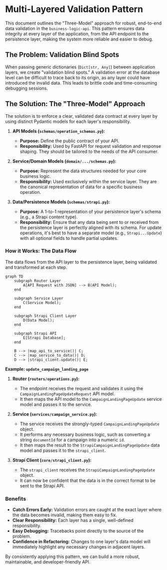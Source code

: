 # Multi-Layered Validation Pattern

This document outlines the "Three-Model" approach for robust, end-to-end data validation in the `business-logic-api`. This pattern ensures data integrity at every layer of the application, from the API endpoint to the persistence layer, making the system more reliable and easier to debug.

## The Problem: Validation Blind Spots

When passing generic dictionaries (`Dict[str, Any]`) between application layers, we create "validation blind spots." A validation error at the database level can be difficult to trace back to its origin, as any layer could have introduced the invalid data. This leads to brittle code and time-consuming debugging sessions.

## The Solution: The "Three-Model" Approach

The solution is to enforce a clear, validated data contract at every layer by using distinct Pydantic models for each layer's responsibility.

1.  **API Models (`schemas/operation_schemas.py`):**
    *   **Purpose:** Define the public contract of your API.
    *   **Responsibility:** Used by FastAPI for request validation and response shaping. They should be tailored to the needs of the API consumer.

2.  **Service/Domain Models (`domain/.../schemas.py`):**
    *   **Purpose:** Represent the data structures needed for your core business logic.
    *   **Responsibility:** Used exclusively within the service layer. They are the canonical representation of data for a specific business operation.

3.  **Data/Persistence Models (`schemas/strapi.py`):**
    *   **Purpose:** A 1-to-1 representation of your persistence layer's schema (e.g., a Strapi content type).
    *   **Responsibility:** Ensure that any data being sent to or received from the persistence layer is perfectly aligned with its schema. For update operations, it's best to have a separate model (e.g., `Strapi...Update`) with all optional fields to handle partial updates.

### How it Works: The Data Flow

The data flows from the API layer to the persistence layer, being validated and transformed at each step.

```mermaid
graph TD
    subgraph Router Layer
        A[API Request with JSON] --> B(API Model);
    end

    subgraph Service Layer
        C(Service Model);
    end

    subgraph Strapi Client Layer
        D(Data Model);
    end

    subgraph Strapi API
        E[Strapi Database];
    end

    B --> |map_api_to_service()| C;
    C --> |map_service_to_data()| D;
    D --> |strapi_client.update()| E;
```

**Example: `update_campaign_landing_page`**

1.  **Router (`routers/operations.py`):**
    *   The endpoint receives the request and validates it using the `CampaignLandingPageUpdateRequest` API model.
    *   It then maps the API model to the `CampaignLandingPageUpdate` service model and passes it to the service.

2.  **Service (`services/campaign_service.py`):**
    *   The service receives the strongly-typed `CampaignLandingPageUpdate` object.
    *   It performs any necessary business logic, such as converting a string `documentId` for a campaign into a numeric `id`.
    *   It then maps the result to the `StrapiCampaignLandingPageUpdate` data model and passes it to the `strapi_client`.

3.  **Strapi Client (`core/strapi_client.py`):**
    *   The `strapi_client` receives the `StrapiCampaignLandingPageUpdate` object.
    *   It can now be confident that the data is in the correct format to be sent to the Strapi API.

### Benefits

*   **Catch Errors Early:** Validation errors are caught at the exact layer where the data becomes invalid, making them easy to fix.
*   **Clear Responsibility:** Each layer has a single, well-defined responsibility.
*   **Easy Debugging:** Tracebacks point directly to the source of the problem.
*   **Confidence in Refactoring:** Changes to one layer's data model will immediately highlight any necessary changes in adjacent layers.

By consistently applying this pattern, we can build a more robust, maintainable, and developer-friendly API.
